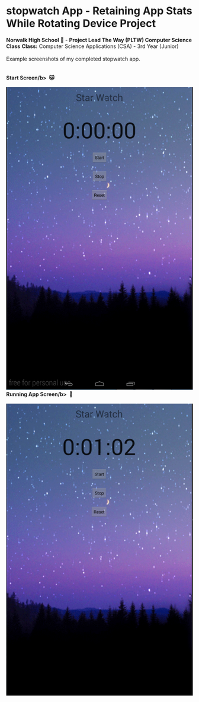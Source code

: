 # stopwatch App - Retaining App Stats While Rotating Device Project<br> 
<b>Norwalk High School</b> :school: - <b>Project Lead The Way (PLTW) Computer Science Class</b><bbr> 
<b>Class:</b> Computer Science Applications (CSA) - 3rd Year (Junior)<br> 
<br>Example screenshots of my completed stopwatch app.</br><br><br> 
<b>Start Screen/b>&nbsp;&nbsp;:cat:<br><br> 
![Alt text](https://github.com/Princessbvbbles/stopwatch/blob/master/Nethmi/Capture.PNG "Stopwatch Start Screen") 
<b>Running App Screen/b>&nbsp;&nbsp;:dolphin:<br><br> 
![Alt text](https://github.com/Princessbvbbles/stopwatch/blob/master/Nethmi/werwer.PNG "Stopwatch Running Screen") 
